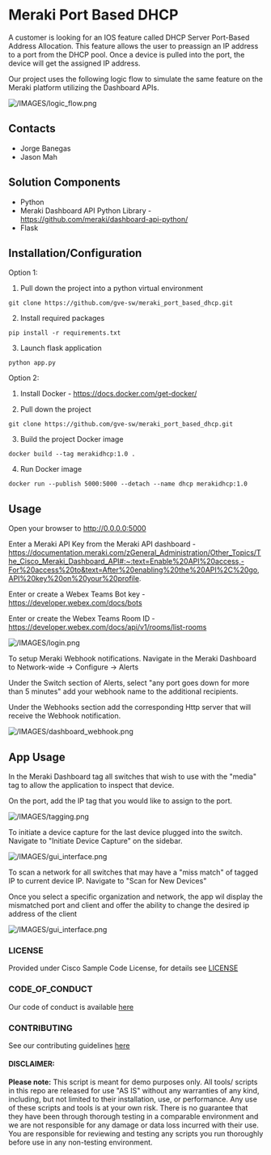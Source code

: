 # Meraki Port Based DHCP


A customer is looking for an IOS feature called DHCP Server Port-Based Address Allocation.  This feature allows the user to preassign an IP address to a port from the DHCP pool.  Once a device is pulled into the port, the device will get the assigned IP address.  

Our project uses the following logic flow to simulate the same feature on the Meraki platform utilizing the Dashboard APIs.

![/IMAGES/logic_flow.png](/IMAGES/logic_flow.png)


## Contacts
* Jorge Banegas
* Jason Mah

## Solution Components
* Python
* Meraki Dashboard API Python Library - https://github.com/meraki/dashboard-api-python/
* Flask

## Installation/Configuration

Option 1: 

1. Pull down the project into a python virtual environment

```
git clone https://github.com/gve-sw/meraki_port_based_dhcp.git
```

2. Install required packages

```
pip install -r requirements.txt
```

3. Launch flask application

```
python app.py
```

Option 2:

1. Install Docker - https://docs.docker.com/get-docker/

2. Pull down the project
```
git clone https://github.com/gve-sw/meraki_port_based_dhcp.git
```

3. Build the project Docker image
```
docker build --tag merakidhcp:1.0 .
```

4. Run Docker image
```
docker run --publish 5000:5000 --detach --name dhcp merakidhcp:1.0
```




## Usage

Open your browser to http://0.0.0.0:5000

Enter a Meraki API Key from the Meraki API dashboard - https://documentation.meraki.com/zGeneral_Administration/Other_Topics/The_Cisco_Meraki_Dashboard_API#:~:text=Enable%20API%20access,-For%20access%20to&text=After%20enabling%20the%20API%2C%20go,API%20key%20on%20your%20profile.

Enter or create a Webex Teams Bot key - https://developer.webex.com/docs/bots

Enter or create the Webex Teams Room ID - https://developer.webex.com/docs/api/v1/rooms/list-rooms

![/IMAGES/login.png](/IMAGES/login.png)


To setup Meraki Webhook notifications.  Navigate in the Meraki Dashboard to Network-wide -> Configure -> Alerts

Under the Switch section of Alerts, select "any port goes down for more than 5 minutes" add your webhook name to the additional recipients.  

Under the Webhooks section add the corresponding Http server that will receive the Webhook notification.

![/IMAGES/dashboard_webhook.png](/IMAGES/dashboard_webhook.png)


## App Usage

In the Meraki Dashboard tag all switches that wish to use with the "media" tag to allow the application to inspect that device.  

On the port, add the IP tag that you would like to assign to the port.  

![/IMAGES/tagging.png](/IMAGES/tagging.png)


To initiate a device capture for the last device plugged into the switch.  Navigate to "Initiate Device Capture" on the sidebar.  

![/IMAGES/gui_interface.png](/IMAGES/gui_interface.png)


To scan a network for all switches that may have a "miss match" of tagged IP to current device IP.  Navigate to "Scan for New Devices"

Once you select a specific organization and network, the app wil display the mismatched port and client and offer the ability to change the desired ip address of the client

![/IMAGES/gui_interface.png](/IMAGES/scan.png)


### LICENSE

Provided under Cisco Sample Code License, for details see [LICENSE](LICENSE.md)

### CODE_OF_CONDUCT

Our code of conduct is available [here](CODE_OF_CONDUCT.md)

### CONTRIBUTING

See our contributing guidelines [here](CONTRIBUTING.md)

#### DISCLAIMER:
<b>Please note:</b> This script is meant for demo purposes only. All tools/ scripts in this repo are released for use "AS IS" without any warranties of any kind, including, but not limited to their installation, use, or performance. Any use of these scripts and tools is at your own risk. There is no guarantee that they have been through thorough testing in a comparable environment and we are not responsible for any damage or data loss incurred with their use.
You are responsible for reviewing and testing any scripts you run thoroughly before use in any non-testing environment.
